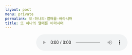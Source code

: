 ```yaml
---
layout: post
menu: private
permalink: 또-하나의-열매를-바라시며
title: 또 하나의 열매를 바라시며
---
```

<div style="text-align:center">
    <audio controls>
	<source src="https://github.com/Canorus/canorus.github.io/blob/master/Resources/2016-02-07/또%20하나의%20열매를%20바라시며.mp3?raw=true" type="audio/mp3">
    Your browser does not support html5
    </audio>
</div>